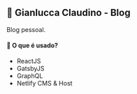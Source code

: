 ## 🚀 Gianlucca Claudino - Blog
Blog pessoal.


#### 🧐 O que é usado?
* ReactJS
* GatsbyJS
* GraphQL
* Netlify CMS & Host
